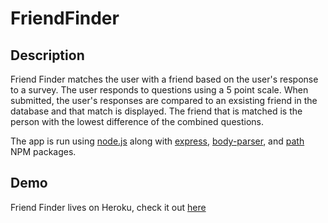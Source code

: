 # FriendFinder

## Description

Friend Finder matches the user with a friend based on the user's response to a survey. The user responds to questions using a 5 point scale. When submitted, the user's responses are compared to an exsisting friend in the database and that match is displayed. The friend that is matched is the person with the lowest difference of the combined questions.

The app is run using [node.js](https://nodejs.org/en/) along with [express](https://www.npmjs.com/package/express), [body-parser](https://www.npmjs.com/package/body-parser), and [path](https://www.npmjs.com/package/path) NPM packages.

## Demo

Friend Finder lives on Heroku, check it out [here](#)